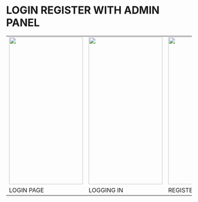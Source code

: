 # LOGIN REGISTER WITH ADMIN PANEL 
<table>
<tr>
  <td><img src="https://user-images.githubusercontent.com/118901793/211683425-274b88ab-8d20-4a49-8852-897704e3d68f.jpg" width="200" height="400" /></td>
  <td><img src="https://user-images.githubusercontent.com/118901793/211683822-3ac7460c-c815-4093-9e6a-2a055e8dd0c0.jpg" width="200" height="400" /></td>
  <td><img src="https://user-images.githubusercontent.com/118901793/211683968-8afc5f32-57c1-4f3c-88c7-513727fb5be0.jpg" width="200" height="400" /></td>
  <td><img src="https://user-images.githubusercontent.com/118901793/211683964-3f037683-45e1-43ac-93b5-21c7212a2f51.jpg" width="200" height="400" /></td>
    </tr>
  <tr>
    <td>LOGIN PAGE</td>
    <td>LOGGING IN</td>
    <td>REGISTER PAGE</td>
    <td>ADMIN PANEL</td>
  </tr>
</table>

